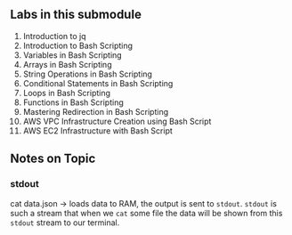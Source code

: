 ## Labs in this submodule
1. Introduction to jq
2. Introduction to Bash Scripting
3. Variables in Bash Scripting 
4. Arrays in Bash Scripting 
5. String Operations in Bash Scripting
6. Conditional Statements in Bash Scripting 
7. Loops in Bash Scripting
8. Functions in Bash Scripting 
9. Mastering Redirection in Bash Scripting
10. AWS VPC Infrastructure Creation using Bash Script
11. AWS EC2 Infrastructure with Bash Script

## Notes on Topic
### stdout
cat data.json -> loads data to RAM, the output is sent to `stdout`. `stdout` is such a stream that when we `cat` some file the data will be shown from this `stdout` stream to our terminal. 
